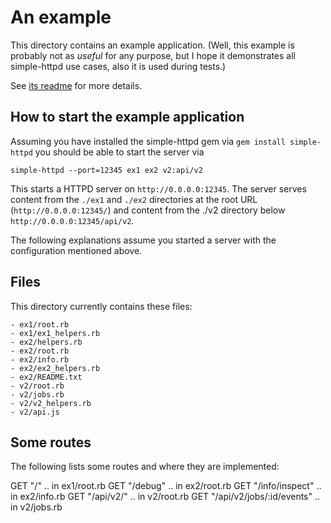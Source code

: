 # An example

This directory contains an example application. (Well, this example is probably not as *useful* for any purpose, but I hope it demonstrates all simple-httpd use cases, also it is used during tests.)

See [its readme](examples/README.md) for more details.

## How to start the example application

Assuming you have installed the simple-httpd gem via `gem install simple-httpd` you should be able to start the server via

    simple-httpd --port=12345 ex1 ex2 v2:api/v2

This starts a HTTPD server on `http://0.0.0.0:12345`. The server serves content from the `./ex1` and `./ex2` directories at the root URL (`http://0.0.0.0:12345/`) and content from the ./v2 directory below `http://0.0.0.0:12345/api/v2`.

The following explanations assume you started a server with the configuration mentioned above.

## Files

This directory currently contains these files:

    - ex1/root.rb
    - ex1/ex1_helpers.rb
    - ex2/helpers.rb
    - ex2/root.rb
    - ex2/info.rb
    - ex2/ex2_helpers.rb
    - ex2/README.txt
    - v2/root.rb
    - v2/jobs.rb
    - v2/v2_helpers.rb
    - v2/api.js

## Some routes

The following lists some routes and where they are implemented:

  GET "/"                         .. in ex1/root.rb
  GET "/debug"                    .. in ex2/root.rb
  GET "/info/inspect"             .. in ex2/info.rb
  GET "/api/v2/"                  .. in v2/root.rb
  GET "/api/v2/jobs/:id/events"   .. in v2/jobs.rb
